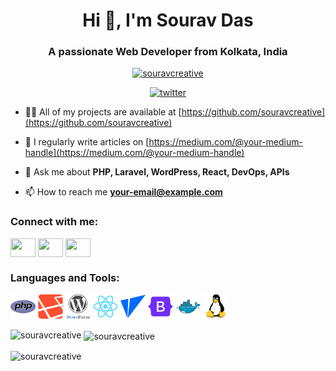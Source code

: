 <h1 align="center">Hi 👋, I'm Sourav Das</h1>
<h3 align="center">A passionate Web Developer from Kolkata, India</h3>

<p align="center"> <a href="https://github.com/ryo-ma/github-profile-trophy"><img src="https://github-profile-trophy.vercel.app/?username=souravcreative" alt="souravcreative" /></a> </p>

<p align="center"> <a href="https://twitter.com/YOUR_TWITTER" target="blank"><img src="https://img.shields.io/twitter/follow/YOUR_TWITTER?logo=twitter&style=for-the-badge" alt="twitter" /></a> </p>

- 👨‍💻 All of my projects are available at [https://github.com/souravcreative](https://github.com/souravcreative)

- 📝 I regularly write articles on [https://medium.com/@your-medium-handle](https://medium.com/@your-medium-handle)

- 💬 Ask me about **PHP, Laravel, WordPress, React, DevOps, APIs**

- 📫 How to reach me **your-email@example.com**

<h3 align="left">Connect with me:</h3>
<p align="left">
<a href="https://linkedin.com/in/YOUR_LINKEDIN" target="blank"><img align="center" src="https://raw.githubusercontent.com/rahuldkjain/github-profile-readme-generator/master/src/images/icons/Social/linked-in-alt.svg" height="30" width="40" /></a>
<a href="https://facebook.com/YOUR_FACEBOOK" target="blank"><img align="center" src="https://raw.githubusercontent.com/rahuldkjain/github-profile-readme-generator/master/src/images/icons/Social/facebook.svg" height="30" width="40" /></a>
<a href="https://instagram.com/YOUR_INSTAGRAM" target="blank"><img align="center" src="https://raw.githubusercontent.com/rahuldkjain/github-profile-readme-generator/master/src/images/icons/Social/instagram.svg" height="30" width="40" /></a>
</p>

<h3 align="left">Languages and Tools:</h3>
<p align="left">
<a href="https://www.php.net" target="_blank"><img src="https://raw.githubusercontent.com/devicons/devicon/master/icons/php/php-original.svg" width="40" height="40"/></a>
<a href="https://laravel.com" target="_blank"><img src="https://raw.githubusercontent.com/devicons/devicon/master/icons/laravel/laravel-plain.svg" width="40" height="40"/></a>
<a href="https://wordpress.org/" target="_blank"><img src="https://raw.githubusercontent.com/devicons/devicon/master/icons/wordpress/wordpress-original.svg" width="40" height="40"/></a>
<a href="https://reactjs.org/" target="_blank"><img src="https://raw.githubusercontent.com/devicons/devicon/master/icons/react/react-original.svg" width="40" height="40"/></a>
<a href="https://vitejs.dev/" target="_blank"><img src="https://raw.githubusercontent.com/devicons/devicon/master/icons/vite/vite-original.svg" width="40" height="40"/></a>
<a href="https://getbootstrap.com/" target="_blank"><img src="https://raw.githubusercontent.com/devicons/devicon/master/icons/bootstrap/bootstrap-plain.svg" width="40" height="40"/></a>
<a href="https://www.docker.com/" target="_blank"><img src="https://raw.githubusercontent.com/devicons/devicon/master/icons/docker/docker-original.svg" width="40" height="40"/></a>
<a href="https://www.linux.org/" target="_blank"><img src="https://raw.githubusercontent.com/devicons/devicon/master/icons/linux/linux-original.svg" width="40" height="40"/></a>
</p>

<p><img align="left" src="https://github-readme-stats.vercel.app/api/top-langs?username=souravcreative&show_icons=true&locale=en&layout=compact" alt="souravcreative" /></p>

<p>&nbsp;<img align="center" src="https://github-readme-stats.vercel.app/api?username=souravcreative&show_icons=true&locale=en" alt="souravcreative" /></p>

<p><img align="center" src="https://github-readme-streak-stats.herokuapp.com/?user=souravcreative&" alt="souravcreative" /></p>
